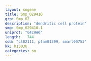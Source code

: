 ```yaml
---
layout: smgene
title: Smp_029410
grp: Smp_02
description: "dendritic cell protein"
smp: Smp_029410.1
uniprot: "G4LWA6"
length:   744
cdd: "cl02111, pfam01399, smart00753"
kk: K15030
categories: sm
---
```


